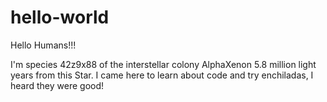 # hello-world

Hello Humans!!!

I'm species 42z9x88 of the interstellar colony AlphaXenon 5.8 million light years from this Star. I came here to learn about code and try enchiladas, I heard they were good!
